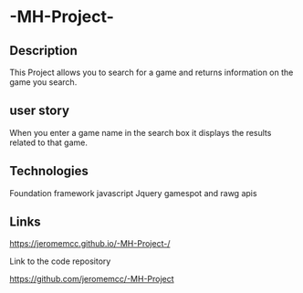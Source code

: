 # -MH-Project-

 Description
-----------

This Project allows you to search for a game and returns information on the game you search.

user story
----------

When you enter a game name in the search box it displays the results related to that game.

Technologies
------------
Foundation framework
javascript
Jquery
gamespot and rawg apis

Links
-----
https://jeromemcc.github.io/-MH-Project-/

Link to the code repository

https://github.com/jeromemcc/-MH-Project